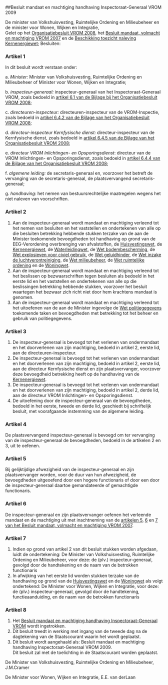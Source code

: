 <meta http-equiv='Content-Type' content='text/html; charset=utf-8' />

##Besluit mandaat en machtiging handhaving Inspectoraat-Generaal VROM 2009

De minister van Volkshuisvesting, Ruimtelijke Ordening en Milieubeheer en de minister voor Wonen, Wijken en Integratie,  
Gelet op het [Organisatiebesluit VROM 2008](../../../../../../../../../../ministeriele-regeling/organisatiebesluit/vrom/2008/BWBR0023797/README.md), het [Besluit mandaat, volmacht en machtiging VROM 2007](../../../../../../../../../../ministeriele-regeling/besluit/mandaat/volmacht/en/machtiging/vrom/2007/BWBR0021789/README.md) en de [Beschikking toezicht naleving Kernenergiewet](../../../../../../../../../../ministeriele-regeling/beschikking/toezicht/naleving/kernenergiewet/BWBR0002683/README.md);
Besluiten:    

### Artikel  1  

In dit besluit wordt verstaan onder: 

a. *Minister:* Minister van Volkshuisvesting, Ruimtelijke Ordening en Milieubeheer of Minister voor Wonen, Wijken en Integratie;  

b. *inspecteur-generaal:* inspecteur-generaal van het Inspectoraat-Generaal VROM, zoals bedoeld in [artikel 6.1 van de Bijlage bij het Organisatiebesluit VROM 2008](../../../../../../../../../../ministeriele-regeling/organisatiebesluit/vrom/2008/BWBR0023797/README.md);  

c. *directeuren-inspecteur:* directeuren-inspecteur van de VROM-Inspectie, zoals bedoeld in [artikel 6.4.2 van de Bijlage van het Organisatiebesluit VROM 2008](../../../../../../../../../../ministeriele-regeling/organisatiebesluit/vrom/2008/BWBR0023797/README.md);  

d. *directeur-inspecteur Kernfysische dienst:* directeur-inspecteur van de Kernfysische dienst, zoals bedoeld in [artikel 6.4.5 van de Bijlage van het Organisatiebesluit VROM 2008](../../../../../../../../../../ministeriele-regeling/organisatiebesluit/vrom/2008/BWBR0023797/README.md);  

e. *directeur VROM Inlichtingen- en Opsporingsdienst*: directeur van de VROM Inlichtingen- en Opsporingsdienst, zoals bedoeld in [artikel 6.4.4 van de Bijlage van het Organisatiebesluit VROM 2008](../../../../../../../../../../ministeriele-regeling/organisatiebesluit/vrom/2008/BWBR0023797/README.md);  

f. *algemene leiding:* de secretaris-generaal en, voorzover het betreft de vervanging van de secretaris-generaal, de plaatsvervangend secretaris-generaal;  

g. *handhaving:* het nemen van bestuursrechtelijke maatregelen wegens het niet naleven van voorschriften.    

### Artikel  2  

1.  Aan de inspecteur-generaal wordt mandaat en machtiging verleend tot het nemen van besluiten en het vaststellen en ondertekenen van alle op die besluiten betrekking hebbende stukken terzake van de aan de Minister toekomende bevoegdheden tot handhaving op grond van de EEG-Verordening overbrenging van afvalstoffen, de [Huisvestingswet](../../../../../../../../../../wet/huisvestingswet/BWBR0005674/README.md), de [Kernenergiewet](../../../../../../../../../../wet/kernenergiewet/BWBR0002402/README.md), de [Waterleidingwet](../../../../../../../../../../wet/waterleidingwet/BWBR0002246/README.md), de [Wet bodembescherming](../../../../../../../../../../wet/wet/bodembescherming/BWBR0003994/README.md), de [Wet explosieven voor civiel gebruik](../../../../../../../../../../wet/wet/explosieven/voor/civiel/gebruik/BWBR0006803/README.md), de [Wet geluidhinder](../../../../../../../../../../wet/wet/geluidhinder/BWBR0003227/README.md), de [Wet inzake de luchtverontreiniging](../../../../../../../../../../wet/wet/inzake/de/luchtverontreiniging/BWBR0002731/README.md), de [Wet milieubeheer](../../../../../../../../../../wet/wet/milieubeheer/BWBR0003245/README.md), de [Wet ruimtelijke ordening](../../../../../../../../../../wet/wet/ruimtelijke/ordening/BWBR0020449/README.md) en de [Woningwet](../../../../../../../../../../wet/woningwet/BWBR0005181/README.md).   
2.  Aan de inspecteur-generaal wordt mandaat en machtiging verleend tot het beslissen op bezwaarschriften tegen besluiten als bedoeld in het eerste lid en het vaststellen en ondertekenen van alle op die beslissingen betrekking hebbende stukken, voorzover het besluit waartegen het bezwaar zich richt niet door hem krachtens mandaat is genomen.   
3.  Aan de inspecteur-generaal wordt mandaat en machtiging verleend tot het uitoefenen van de aan de Minister ingevolge de [Wet politiegegevens](../../../../../../../../../../wet/wet/politiegegevens/BWBR0022463/README.md) toekomende taken en bevoegdheden met betrekking tot het beheer en gebruik van politiegegevens.   

### Artikel  3  

1.  De inspecteur-generaal is bevoegd tot het verlenen van ondermandaat en het doorverlenen van zijn machtiging, bedoeld in artikel 2, eerste lid, aan de directeuren-inspecteur.   
2.  De inspecteur-generaal is bevoegd tot het verlenen van ondermandaat en het doorverlenen van zijn machtiging, bedoeld in artikel 2, eerste lid, aan de directeur Kernfysische dienst en zijn plaatsvervanger, voorzover deze bevoegdheid betrekking heeft op de handhaving van de [Kernenergiewet](../../../../../../../../../../wet/kernenergiewet/BWBR0002402/README.md).   
3.  De inspecteur-generaal is bevoegd tot het verlenen van ondermandaat en het doorverlenen van zijn machtiging, bedoeld in artikel 2, derde lid, aan de directeur VROM Inlichtingen- en Opsporingsdienst.   
4.  De uitoefening door de inspecteur-generaal van de bevoegdheden, bedoeld in het eerste, tweede en derde lid, geschiedt bij schriftelijk besluit, met voorafgaande instemming van de algemene leiding.   

### Artikel  4  

De plaatsvervangend inspecteur-generaal is bevoegd om ter vervanging van de inspecteur-generaal de bevoegdheden, bedoeld in de artikelen 2 en 3, uit te oefenen.  

### Artikel  5  

Bij gelijktijdige afwezigheid van de inspecteur-generaal en zijn plaatsvervanger worden, voor de duur van hun afwezigheid, de bevoegdheden uitgeoefend door een hogere functionaris of door een door de inspecteur-generaal daartoe gemandateerde of gemachtigde functionaris.  

### Artikel  6  

De inspecteur-generaal en zijn plaatsvervanger oefenen het verleende mandaat en de machtiging uit met inachtneming van de [artikelen 5](../../../../../../../../../../ministeriele-regeling/besluit/mandaat/volmacht/en/machtiging/vrom/2007/BWBR0021789/README.md), [6](../../../../../../../../../../ministeriele-regeling/besluit/mandaat/volmacht/en/machtiging/vrom/2007/BWBR0021789/README.md) en [7 van het Besluit mandaat, volmacht en machtiging VROM 2007](../../../../../../../../../../ministeriele-regeling/besluit/mandaat/volmacht/en/machtiging/vrom/2007/BWBR0021789/README.md).  

### Artikel  7  

1.  Indien op grond van artikel 2 van dit besluit stukken worden afgedaan, luidt de ondertekening: De Minister van Volkshuisvesting, Ruimtelijke Ordening en Milieubeheer, voor deze: de (plv.) inspecteur-generaal, gevolgd door de handtekening en de naam van de betrokken functionaris   
2.  In afwijking van het eerste lid worden stukken terzake van de handhaving op grond van de [Huisvestingswet](../../../../../../../../../../wet/huisvestingswet/BWBR0005674/README.md) en de [Woningwet](../../../../../../../../../../wet/woningwet/BWBR0005181/README.md) als volgt ondertekend: De Minister voor Wonen, Wijken en Integratie, voor deze: de (plv.) inspecteur-generaal, gevolgd door de handtekening, functieaanduiding, en de naam van de betrokken functionaris   

### Artikel  8  

1.  Het [Besluit mandaat en machtiging handhaving Inspectoraat-Generaal VROM](../../../../../../../../../../ministeriele-regeling/besluit/mandaat/en/machtiging/handhaving/inspectoraat-generaal/vrom/BWBR0022117/README.md) wordt ingetrokken.   
2.  Dit besluit treedt in werking met ingang van de tweede dag na de dagtekening van de Staatscourant waarin het wordt geplaatst.   
3.  Dit besluit wordt aangehaald als: Besluit mandaat en machtiging handhaving Inspectoraat-Generaal VROM 2009.   
Dit besluit zal met de toelichting in de Staatscourant worden geplaatst.  

De 
Minister van Volkshuisvesting, Ruimtelijke Ordening en Milieubeheer, 
J.M.Cramer 

De 
Minister voor Wonen, Wijken en Integratie, 
E.E. van derLaan   
